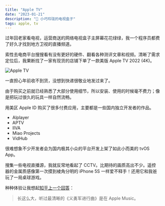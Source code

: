 ```yaml
---
title: "Apple TV"
date: "2023-01-21"
description: " 小巧玲珑的电视盒子"
tags: apple, tv
---
```


过年回老家看电视，运营商送的网络电视盒子主屏幕花花绿绿，我一个程序员都费了好久才找到地方卫视的直播频道。

索性去电商平台搜搜看有没有更好的硬件、翻看各种测评文章和视频。清晰了需求定位后，我果断找了一家有现货的店铺下单了一款美版 Apple TV 2022 (4K)。

![Apple TV](/images/apple-tv/tv.jpg)

一直担心年前收不到货，没想到快递很敬业地发过来了。

由于购买之前就已经熟悉了大部分使用细节，所以安装、使用的时候毫不费力；像是把玩过很久的玩具一样自然流畅。

用美区 Apple ID 购买了很多付费应用，主要都是一些国内独立开发者的作品。

- Alplayer
- APTV
- IIVA
- Miao Projects
- VidHub

很难想象不少开发者会为国内极其小众的平台开发上架了如此小而美的 tvOS App。

搜集一些电视直播源，我就反常地看起了 CCTV。比期待的画质高出不少。遥控器的金属质感像第一次摸到棱角分明的 iPhone 5S 一样爱不释手！还用它和我爸玩了一局桌球游戏。

种种体验让我想起[知乎上一个回答](https://www.zhihu.com/question/477077785/answer/2425144012)：

> 长这么大，听过最清晰的《义勇军进行曲》是在 Apple Music。

<trade symbol="AAPL"></trade>
